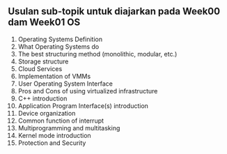 ## Usulan sub-topik untuk diajarkan pada Week00 dam Week01 OS
1. Operating Systems Definition
2. What Operating Systems do
3. The best structuring method (monolithic, modular, etc.)
4. Storage structure
5. Cloud Services
6. Implementation of VMMs
7. User Operating System Interface
8. Pros and Cons of using virtualized infrastructure
9. C++ introduction
10. Application Program Interface(s) introduction
11. Device organization
12. Common function of interrupt
13. Multiprogramming and multitasking
14. Kernel mode introduction
15. Protection and Security
